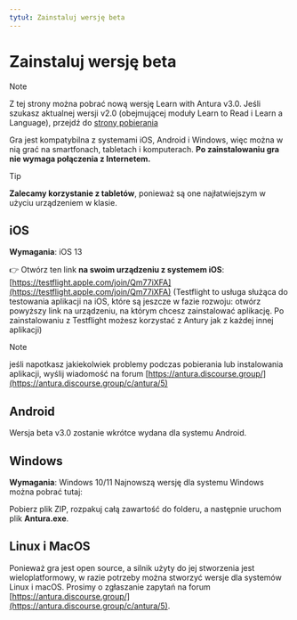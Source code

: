 ```yaml
---
tytuł: Zainstaluj wersję beta
---
```

<script setup>
import WindowsDownloadLink from '../../snippets/download_link.md'
</script>
# Zainstaluj wersję beta

> [!note]
> Z tej strony można pobrać nową wersję Learn with Antura v3.0. Jeśli szukasz aktualnej wersji v2.0 (obejmującej moduły Learn to Read i Learn a Language), przejdź do [strony pobierania](../download.md)

Gra jest kompatybilna z systemami iOS, Android i Windows, więc można w nią grać na smartfonach, tabletach i komputerach. **Po zainstalowaniu gra nie wymaga połączenia z Internetem.**

> [!TIP]
> **Zalecamy korzystanie z tabletów**, ponieważ są one najłatwiejszym w użyciu urządzeniem w klasie.

## iOS
**Wymagania**: iOS 13
  
👉 Otwórz ten link **na swoim urządzeniu z systemem iOS**: [https://testflight.apple.com/join/Qm77iXFA](https://testflight.apple.com/join/Qm77iXFA)
(Testflight to usługa służąca do testowania aplikacji na iOS, które są jeszcze w fazie rozwoju: otwórz powyższy link na urządzeniu, na którym chcesz zainstalować aplikację. Po zainstalowaniu z Testflight możesz korzystać z Antury jak z każdej innej aplikacji)

> [!note]
> jeśli napotkasz jakiekolwiek problemy podczas pobierania lub instalowania aplikacji, wyślij wiadomość na forum [https://antura.discourse.group/](https://antura.discourse.group/c/antura/5)

## Android
Wersja beta v3.0 zostanie wkrótce wydana dla systemu Android.

## Windows
**Wymagania**: Windows 10/11
Najnowszą wersję dla systemu Windows można pobrać tutaj:

<WindowsDownloadLink />

Pobierz plik ZIP, rozpakuj całą zawartość do folderu, a następnie uruchom plik **Antura.exe**.

## Linux i MacOS
Ponieważ gra jest open source, a silnik użyty do jej stworzenia jest wieloplatformowy, w razie potrzeby można stworzyć wersje dla systemów Linux i macOS.
Prosimy o zgłaszanie zapytań na forum [https://antura.discourse.group/](https://antura.discourse.group/c/antura/5).
